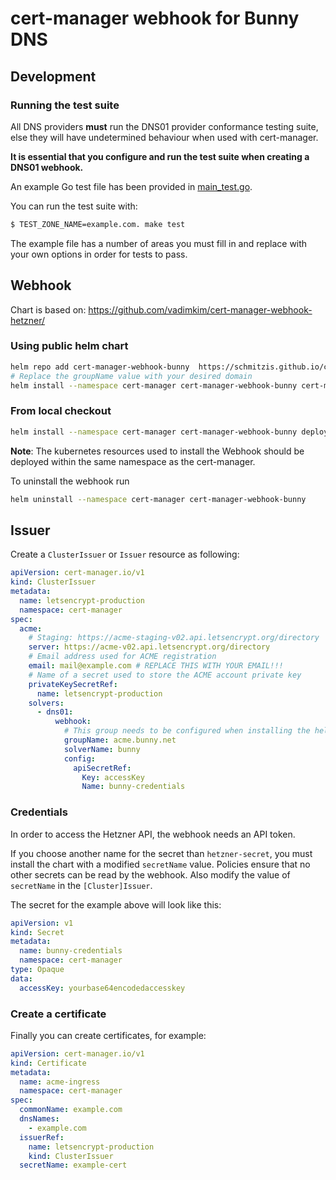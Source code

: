 # cert-manager webhook for Bunny DNS

## Development

### Running the test suite

All DNS providers **must** run the DNS01 provider conformance testing suite,
else they will have undetermined behaviour when used with cert-manager.

**It is essential that you configure and run the test suite when creating a
DNS01 webhook.**

An example Go test file has been provided in [main_test.go](https://gitlab.com/digilol/cert-manager-webhook-bunny/-/blob/master/main_test.go).

You can run the test suite with:

```bash
$ TEST_ZONE_NAME=example.com. make test
```

The example file has a number of areas you must fill in and replace with your
own options in order for tests to pass.

## Webhook
Chart is based on: https://github.com/vadimkim/cert-manager-webhook-hetzner/

### Using public helm chart
```bash
helm repo add cert-manager-webhook-bunny  https://schmitzis.github.io/cert-manager-webhook-bunny /
# Replace the groupName value with your desired domain
helm install --namespace cert-manager cert-manager-webhook-bunny cert-manager-webhook-bunny/cert-manager-webhook-bunny --set groupName=acme.bunny.net
```

### From local checkout

```bash
helm install --namespace cert-manager cert-manager-webhook-bunny deploy/cert-manager-webhook-bunny
```
**Note**: The kubernetes resources used to install the Webhook should be deployed within the same namespace as the cert-manager.

To uninstall the webhook run
```bash
helm uninstall --namespace cert-manager cert-manager-webhook-bunny
```

## Issuer

Create a `ClusterIssuer` or `Issuer` resource as following:
```yaml
apiVersion: cert-manager.io/v1
kind: ClusterIssuer
metadata:
  name: letsencrypt-production
  namespace: cert-manager
spec:
  acme:
    # Staging: https://acme-staging-v02.api.letsencrypt.org/directory
    server: https://acme-v02.api.letsencrypt.org/directory
    # Email address used for ACME registration
    email: mail@example.com # REPLACE THIS WITH YOUR EMAIL!!!
    # Name of a secret used to store the ACME account private key
    privateKeySecretRef:
      name: letsencrypt-production
    solvers:
      - dns01:
          webhook:
            # This group needs to be configured when installing the helm package, otherwise the webhook won't have permission to create an ACME challenge for this API group.
            groupName: acme.bunny.net
            solverName: bunny
            config:
              apiSecretRef:
                Key: accessKey
                Name: bunny-credentials
```

### Credentials
In order to access the Hetzner API, the webhook needs an API token.

If you choose another name for the secret than `hetzner-secret`, you must install the chart with a modified `secretName` value. Policies ensure that no other secrets can be read by the webhook. Also modify the value of `secretName` in the `[Cluster]Issuer`.

The secret for the example above will look like this:
```yaml
apiVersion: v1
kind: Secret
metadata:
  name: bunny-credentials
  namespace: cert-manager
type: Opaque
data:
  accessKey: yourbase64encodedaccesskey
```

### Create a certificate

Finally you can create certificates, for example:

```yaml
apiVersion: cert-manager.io/v1
kind: Certificate
metadata:
  name: acme-ingress
  namespace: cert-manager
spec:
  commonName: example.com
  dnsNames:
    - example.com
  issuerRef:
    name: letsencrypt-production
    kind: ClusterIssuer
  secretName: example-cert
```
